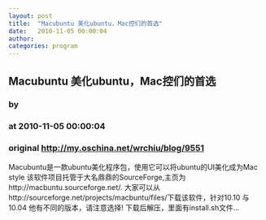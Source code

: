 ```yaml
---
layout: post
title:  "Macubuntu 美化ubuntu，Mac控们的首选"
date:   2010-11-05 00:00:04
author: 
categories: program
---
```


## Macubuntu 美化ubuntu，Mac控们的首选
### by 
### at 2010-11-05 00:00:04
### original <http://my.oschina.net/wrchiu/blog/9551>

Macubuntu是一款ubuntu美化程序包，使用它可以将ubuntu的UI美化成为Mac style 该软件项目托管于大名鼎鼎的SourceForge,主页为http://macbuntu.sourceforge.net/. 大家可以从http://sourceforge.net/projects/macbuntu/files/下载该软件，针对10.10 与10.04 他有不同的版本，请注意选择! 下载后解压，里面有install.sh文件...